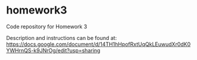 # homework3

Code repository for Homework 3

Description and instructions can be found at: https://docs.google.com/document/d/14TH1hHpofRxtUqQkLEuwudXr0dK0YWHrnQS-k9JNrOg/edit?usp=sharing
